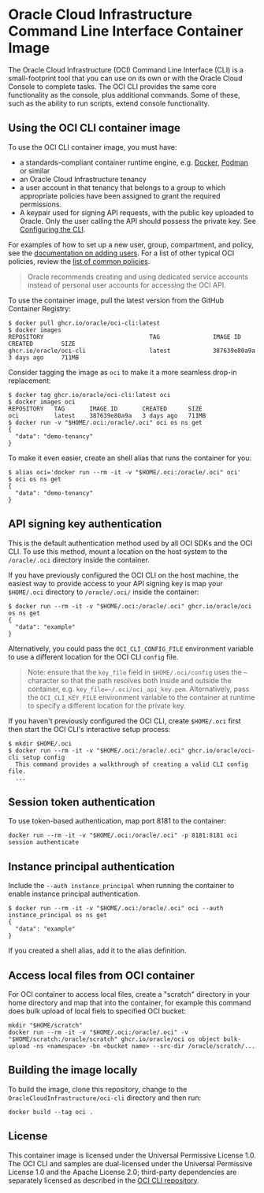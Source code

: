 # Oracle Cloud Infrastructure Command Line Interface Container Image

The Oracle Cloud Infrastructure (OCI) Command Line Interface (CLI) is a small-footprint tool that you can use on its own or with the Oracle Cloud Console to complete tasks. The OCI CLI provides the same core functionality as the console, plus additional commands. Some of these, such as the ability to run scripts, extend console functionality.

## Using the OCI CLI container image

To use the OCI CLI container image, you must have:

* a standards-compliant container runtime engine, e.g. [Docker][6], [Podman][7] or similar
* an Oracle Cloud Infrastructure tenancy
* a user account in that tenancy that belongs to a group to which appropriate policies have been assigned to grant the required permissions.
* A keypair used for signing API requests, with the public key uploaded to Oracle. Only the user calling the API should possess the private key. See [Configuring the CLI][3].

For examples of how to set up a new user, group, compartment, and policy, see the [documentation on adding users][1]. For a list of other typical OCI policies, review the [list of common policies][2].

> Oracle recommends creating and using dedicated service accounts instead of personal user accounts for accessing the OCI API.

To use the container image, pull the latest version from the GitHub Container Registry:

```shell
$ docker pull ghcr.io/oracle/oci-cli:latest
$ docker images
REPOSITORY                              TAG               IMAGE ID       CREATED        SIZE
ghcr.io/oracle/oci-cli                  latest            387639e80a9a   3 days ago     711MB
```
Consider tagging the image as `oci` to make it a more seamless drop-in replacement:

```shell
$ docker tag ghcr.io/oracle/oci-cli:latest oci
$ docker images oci
REPOSITORY   TAG       IMAGE ID       CREATED      SIZE
oci          latest    387639e80a9a   3 days ago   711MB
$ docker run -v "$HOME/.oci:/oracle/.oci" oci os ns get
{
  "data": "demo-tenancy"
}
```

To make it even easier, create an shell alias that runs the container for you:

```shell
$ alias oci='docker run --rm -it -v "$HOME/.oci:/oracle/.oci" oci'
$ oci os ns get
{
  "data": "demo-tenancy"
}
```

## API signing key authentication

This is the default authentication method used by all OCI SDKs and the OCI CLI. To use this method, mount a location on the host system to the `/oracle/.oci` directory inside the container.

If you have previously configured the OCI CLI on the host machine, the easiest way to provide access to your API signing key is map your `$HOME/.oci` directory to `/oracle/.oci/` inside the container:

```shell
$ docker run --rm -it -v "$HOME/.oci:/oracle/.oci" ghcr.io/oracle/oci os ns get
{
  "data": "example"
}
```

Alternatively, you could pass the `OCI_CLI_CONFIG_FILE` environment variable to use a different location for the OCI CLI `config` file.

> Note: ensure that the `key_file` field in `$HOME/.oci/config` uses the `~` character so that the path resolves both inside and outside the container, e.g. `key_file=~/.oci/oci_api_key.pem`. Alternatively, pass the `OCI_CLI_KEY_FILE` environment variable to the container at runtime to specify a different location for the private key.

 If you haven't previously configured the OCI CLI, create `$HOME/.oci` first then start the OCI CLI's interactive setup process:

 ```shell
$ mkdir $HOME/.oci
$ docker run --rm -it -v "$HOME/.oci:/oracle/.oci" ghcr.io/oracle/oci-cli setup config
   This command provides a walkthrough of creating a valid CLI config file.
   ...
```

## Session token authentication

To use token-based authentication, map port 8181 to the container:

```shell
docker run --rm -it -v "$HOME/.oci:/oracle/.oci" -p 8181:8181 oci session authenticate
```

## Instance principal authentication

Include the `--auth instance_principal` when running the container to enable instance principal authentication.

```shell
$ docker run --rm -it -v "$HOME/.oci:/oracle/.oci" oci --auth instance_principal os ns get
{
  "data": "example"
}
```

 If you created a shell alias, add it to the alias definition.

## Access local files from OCI container
For OCI container to access local files, create a "scratch" directory in your home directory and map that into the container, for example this command does bulk upload of local fiels to specified OCI bucket:
```shell
mkdir "$HOME/scratch"
docker run --rm -it -v "$HOME/.oci:/oracle/.oci" -v "$HOME/scratch:/oracle/scratch" ghcr.io/oracle/oci os object bulk-upload -ns <namespace> -bn <bucket name> --src-dir /oracle/scratch/...
```

## Building the image locally

To build the image, clone this repository, change to the `OracleCloudInfrastructure/oci-cli` directory and then run:

```shell
docker build --tag oci .
```

## License

This container image is licensed under the Universal Permissive License 1.0. The OCI CLI and samples are dual-licensed under the Universal Permissive License 1.0 and the Apache License 2.0; third-party dependencies are separately licensed as described in the [OCI CLI repository][5].

[1]: https://docs.oracle.com/en-us/iaas/Content/GSG/Tasks/addingusers.htm#Adding_Users
[2]: https://docs.oracle.com/en-us/iaas/Content/Identity/Concepts/commonpolicies.htm#top
[3]: https://docs.oracle.com/en-us/iaas/Content/API/Concepts/apisigningkey.htm#Required_Keys_and_OCIDs
[4]: https://docs.oracle.com/en-us/iaas/Content/API/SDKDocs/clitoken.htm#Tokenbased_Authentication_for_the_CLI
[5]: https://github.com/oracle/oci-cli
[6]: https://www.docker.com/
[7]: https://podman.io/
